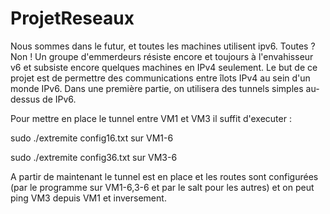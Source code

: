 # ProjetReseaux
Nous sommes dans le futur, et toutes les machines utilisent ipv6. Toutes ? Non ! Un groupe d'emmerdeurs résiste encore et toujours à l'envahisseur v6 et subsiste encore quelques machines en IPv4 seulement. 
Le but de ce projet est de permettre des communications entre îlots IPv4 au sein d'un monde IPv6. Dans une première partie, on utilisera des tunnels simples au-dessus de IPv6. 

Pour mettre en place le tunnel entre VM1 et VM3 il suffit d'executer :

sudo ./extremite config16.txt sur VM1-6

sudo ./extremite config36.txt sur VM3-6

A partir de maintenant le tunnel est en place et les routes sont configurées (par le programme sur VM1-6,3-6 et par le salt pour les autres) et on peut ping VM3 depuis VM1 et inversement.
